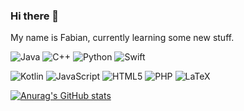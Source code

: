 ### Hi there 👋

My name is Fabian, currently learning some new stuff.

![Java](https://img.shields.io/badge/java-%23ED8B00.svg?style=for-the-badge&logo=java&logoColor=white)
![C++](https://img.shields.io/badge/c++-%2300599C.svg?style=for-the-badge&logo=c%2B%2B&logoColor=white)
![Python](https://img.shields.io/badge/python-3670A0?style=for-the-badge&logo=python&logoColor=ffdd54)
![Swift](https://img.shields.io/badge/swift-F54A2A?style=for-the-badge&logo=swift&logoColor=white)


![Kotlin](https://img.shields.io/badge/kotlin-%237F52FF.svg?style=for-the-badge&logo=kotlin&logoColor=white)
![JavaScript](https://img.shields.io/badge/javascript-%23323330.svg?style=for-the-badge&logo=javascript&logoColor=%23F7DF1E)
![HTML5](https://img.shields.io/badge/html5-%23E34F26.svg?style=for-the-badge&logo=html5&logoColor=white)
![PHP](https://img.shields.io/badge/php-%23777BB4.svg?style=for-the-badge&logo=php&logoColor=white)
![LaTeX](https://img.shields.io/badge/latex-%23008080.svg?style=for-the-badge&logo=latex&logoColor=white)


[![Anurag's GitHub stats](https://github-readme-stats.vercel.app/api?username=Fabiann2205&count_private=true)](https://github.com/anuraghazra/github-readme-stats)

<!--START_SECTION:activity-->

